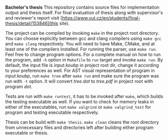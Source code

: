 **Bachelor's thesis**
This repository contains source files for implementation output and thesis itself.
For final evaluation of thesis along with supervisor's and reviewer's report visit [https://www.vut.cz/en/students/final-thesis/detail/153846](this site).

The project can be compiled by invoking ```make``` in the project root directory.
You can choose explicitly between gcc and clang compilers using ```make gcc``` and ```make clang``` respectively.
You will need to have Make, CMake, and at least one of the compilers installed.
For running the parser, use ```make run```.
Feel free to change program options.
For a complete manual on how to run the program, add ```-h``` option in ```Makefile``` to ```run``` target and invoke ```make run```.
By default, the input file is *input.koubp* in project root dir, change it according to your preferences as well.
For AST visual representation of program in *input.koubp*, run ```make tree``` after ```make run``` and make sure the program was run with ```-t``` option.
It will convert *tree.dot* to *tree.pdf* in project root with program *dot*.

Tests are run with ```make runtest```, it has to be invoked after ```make```, which builds the testing executable as well.
If you want to check for memory leaks in either of the executables, run ```make valgrind``` or ```make valgrind_test``` for program and testing executable respectively.

Thesis can be build with ```make thesis```.
```make clean``` cleans the root directory from unnecessary files and directories left after building either program executable or thesis.
